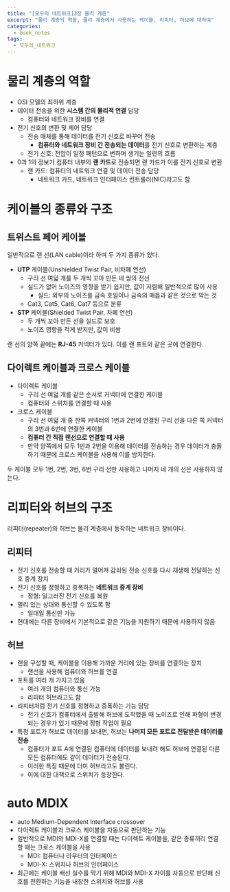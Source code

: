 ```yaml
---
title: "[모두의 네트워크]3장 물리 계층"
excerpt: "물리 계층의 역할, 물리 계층에서 사용하는 케이블, 리피터, 허브에 대하여"
categories:
  - book_notes
tags:
  - 모두의_네트워크
---
```

# 물리 계층의 역할

- OSI 모델의 최하위 계층
- 데이터 전송을 위한 **시스템 간의 물리적 연결** 담당
    - 컴퓨터와 네트워크 장비를 연결
- 전기 신호의 변환 및 제어 담당
    - 전송 매체를 통해 데이터를 전기 신호로 바꾸어 전송
        - **컴퓨터와 네트워크 장비 간 전송되는 데이터**를 전기 신호로 변환하는 계층
    - 전기 신호: 전압이 일정 패턴으로 변하며 생기는 일련의 흐름
- 0과 1의 정보가 컴퓨터 내부의 **랜 카드**로 전송되면 랜 카드가 이를 전기 신호로 변환
    - 랜 카드: 컴퓨터의 네트워크 연결 및 데이터 전송 담당
        - 네트워크 카드, 네트워크 인터페이스 컨트롤러(NIC)라고도 함

# 케이블의 종류와 구조

## 트위스트 페어 케이블

일반적으로 랜 선(LAN cable)이라 하며 두 가지 종류가 있다.

- **UTP** 케이블(Unshielded Twist Pair, 비차폐 연선)
    - 구리 선 여덟 개를 두 개씩 꼬아 만든 네 쌍의 전선
    - 실드가 없어 노이즈의 영향을 받기 쉽지만, 값이 저렴해 일반적으로 많이 사용
        - 실드: 외부의 노이즈를 금속 호일이나 금속의 매듭과 같은 것으로 막는 것
    - Cat3, Cat5, Cat6, Cat7 등으로 분류
- **STP** 케이블(Shielded Twist Pair, 차폐 연선)
    - 두 개씩 꼬아 만든 선을 실드로 보호
    - 노이즈 영향을 적게 받지만, 값이 비쌈

랜 선의 양쪽 끝에는 **RJ-45** 커넥터가 있다. 이를 랜 포트와 같은 곳에 연결한다.

## 다이렉트 케이블과 크로스 케이블

- 다이렉트 케이블
    - 구리 선 여덟 개를 같은 순서로 커넥터에 연결한 케이블
    - 컴퓨터와 스위치를 연결할 때 사용
- 크로스 케이블
    - 구리 선 여덟 개 중 한쪽 커넥터의 1번과 2번에 연결된 구리 선을 다른 쪽 커넥터의 3번과 6번에 연결한 케이블
    - **컴퓨터 간 직접 랜선으로 연결할 때 사용**
    - 만약 양쪽에서 모두 1번과 2번을 이용해 데이터를 전송하는 경우 데이터가 충돌하기 때문에 크로스 케이블을 사용해 이를 방지한다.

두 케이블 모두 1번, 2번, 3번, 6번 구리 선만 사용하고 나머지 네 개의 선은 사용하지 않는다.

# 리피터와 허브의 구조

리피터(repeater)와 허브는 물리 계층에서 동작하는 네트워크 장비이다.

## 리피터

- 전기 신호를 전송할 때 거리가 멀어져 감쇠된 전송 신호를 다시 재생해 전달하는 신호 중계 장치
- 전기 신호를 정형하고 증폭하는 **네트워크 중계 장비**
    - 정형: 일그러진 전기 신호를 복원
- 멀리 있는 상대와 통신할 수 있도록 함
    - 일대일 통신만 가능
- 현대에는 다른 장비에서 기본적으로 같은 기능을 지원하기 때문에 사용하지 않음

## 허브

- 랜을 구성할 때, 케이블을 이용해 가까운 거리에 있는 장비를 연결하는 장치
    - 랜선을 사용해 컴퓨터와 허브를 연결
- 포트를 여러 개 가지고 있음
    - 여러 개의 컴퓨터와 통신 가능
    - 리피터 허브라고도 함
- 리피터처럼 전기 신호를 정형하고 증폭하는 기능 담당
    - 전기 신호가 컴퓨터에서 출발해 허브에 도착했을 때 노이즈로 인해 파형이 변경되는 경우가 있기 때문에 정형 작업이 필요
- 특정 포트가 허브로 데이터를 보내면, 허브는 **나머지 모든 포트로 전달받은 데이터를 전송**
    - 컴퓨터가 포트 A에 연결된 컴퓨터에 데이터를 보내려 해도 허브에 연결된 다른 모든 컴퓨터에도 같이 데이터가 전송된다.
    - 이러한 특징 때문에 더미 허브라고도 불린다.
    - 이에 대한 대책으로 스위치가 등장한다.

# auto MDIX

- auto Medium-Dependent Interface crossover
- 다이렉트 케이블과 크로스 케이블을 자동으로 판단하는 기능
- 일반적으로 MDI와 MDI-X를 연결할 때는 다이렉트 케이블을, 같은 종류끼리 연결할 때는 크로스 케이블을 사용
    - MDI: 컴퓨터나 라우터의 인터페이스
    - MDI-X: 스위치나 허브의 인터페이스
- 최근에는 케이블 배선 실수를 막기 위해 MDI와 MDI-X 차이를 자동으로 판단해 신호를 전환하는 기능을 내장한 스위치와 허브를 사용